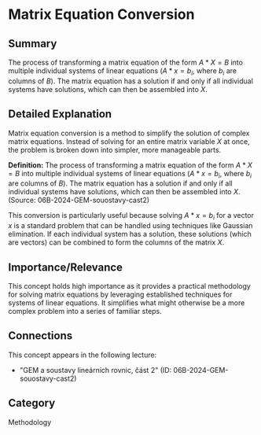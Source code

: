 # Matrix Equation Conversion

## Summary
The process of transforming a matrix equation of the form $A * X = B$ into multiple individual systems of linear equations ($A * x = b_i$, where $b_i$ are columns of $B$). The matrix equation has a solution if and only if all individual systems have solutions, which can then be assembled into $X$.

## Detailed Explanation
Matrix equation conversion is a method to simplify the solution of complex matrix equations. Instead of solving for an entire matrix variable $X$ at once, the problem is broken down into simpler, more manageable parts.

**Definition:**
The process of transforming a matrix equation of the form $A * X = B$ into multiple individual systems of linear equations ($A * x = b_i$, where $b_i$ are columns of $B$). The matrix equation has a solution if and only if all individual systems have solutions, which can then be assembled into $X$. (Source: 06B-2024-GEM-souostavy-cast2)

This conversion is particularly useful because solving $A * x = b_i$ for a vector $x$ is a standard problem that can be handled using techniques like Gaussian elimination. If each individual system has a solution, these solutions (which are vectors) can be combined to form the columns of the matrix $X$.

## Importance/Relevance
This concept holds high importance as it provides a practical methodology for solving matrix equations by leveraging established techniques for systems of linear equations. It simplifies what might otherwise be a more complex problem into a series of familiar steps.

## Connections
This concept appears in the following lecture:
*   "GEM a soustavy lineárních rovnic, část 2" (ID: 06B-2024-GEM-souostavy-cast2)

## Category
Methodology